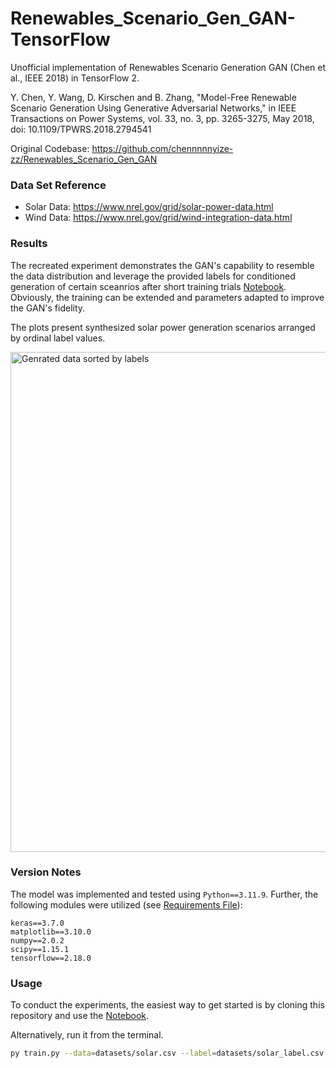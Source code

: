 # Renewables_Scenario_Gen_GAN-TensorFlow
Unofficial implementation of Renewables Scenario Generation GAN (Chen et al., IEEE 2018) in TensorFlow 2.

Y. Chen, Y. Wang, D. Kirschen and B. Zhang, "Model-Free Renewable Scenario Generation Using Generative Adversarial Networks," in IEEE Transactions on Power Systems, vol. 33, no. 3, pp. 3265-3275, May 2018, doi: 10.1109/TPWRS.2018.2794541

Original Codebase: https://github.com/chennnnnyize-zz/Renewables_Scenario_Gen_GAN

### Data Set Reference
* Solar Data: https://www.nrel.gov/grid/solar-power-data.html
* Wind Data: https://www.nrel.gov/grid/wind-integration-data.html

### Results
The recreated experiment demonstrates the GAN's capability to resemble the data distribution and leverage the provided labels for conditioned generation of certain sceanrios after short training trials [Notebook](./renewables_scenario_gen_gan.ipynb). Obviously, the training can be extended and parameters adapted to improve the GAN's fidelity.

The plots present synthesized solar power generation scenarios arranged by ordinal label values.

<img src="../assets/generated_data.png" alt="Genrated data sorted by labels" width="800"/>

### Version Notes
The model was implemented and tested using `Python==3.11.9`. Further, the following modules were utilized (see [Requirements File](./requirements.txt)):
```
keras==3.7.0
matplotlib==3.10.0
numpy==2.0.2
scipy==1.15.1
tensorflow==2.18.0
```
### Usage
To conduct the experiments, the easiest way to get started is by cloning this repository and use the [Notebook](./renewables_scenario_gen_gan.ipynb).

Alternatively, run it from the terminal.
```bash
py train.py --data=datasets/solar.csv --label=datasets/solar_label.csv --epochs=5000 --batch_size=32 --learning_rate=1e-4
```
